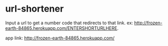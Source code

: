 # url-shortener
Input a url to get a number code that redirects to that link. ex: http://frozen-earth-84865.herokuapp.com/ENTERSHORTURLHERE.

app link: http://frozen-earth-84865.herokuapp.com/
